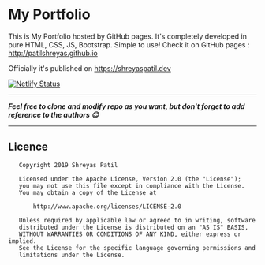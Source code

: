 # My Portfolio
This is My Portfolio hosted by GitHub pages. It's completely developed in pure HTML, CSS, JS, Bootstrap. Simple to use!
Check it on GitHub pages : http://patilshreyas.github.io

Officially it's published on https://shreyaspatil.dev

[![Netlify Status](https://api.netlify.com/api/v1/badges/6433fffa-3b9a-4e6b-8eee-f0a4a8b86024/deploy-status)](https://app.netlify.com/sites/shreyaspatil/deploys)

---
***Feel free to clone and modify repo as you want, but don't forget to add reference to the authors 😊***

---

## Licence
```
   Copyright 2019 Shreyas Patil

   Licensed under the Apache License, Version 2.0 (the "License");
   you may not use this file except in compliance with the License.
   You may obtain a copy of the License at

       http://www.apache.org/licenses/LICENSE-2.0

   Unless required by applicable law or agreed to in writing, software
   distributed under the License is distributed on an "AS IS" BASIS,
   WITHOUT WARRANTIES OR CONDITIONS OF ANY KIND, either express or implied.
   See the License for the specific language governing permissions and
   limitations under the License.
```
